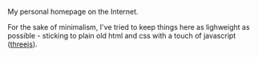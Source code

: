 My personal homepage on the Internet. 

For the sake of minimalism, I've tried to keep things here as lighweight as possible - sticking to plain old html and css with a touch of javascript ([threejs](https://threejs.org)). 
